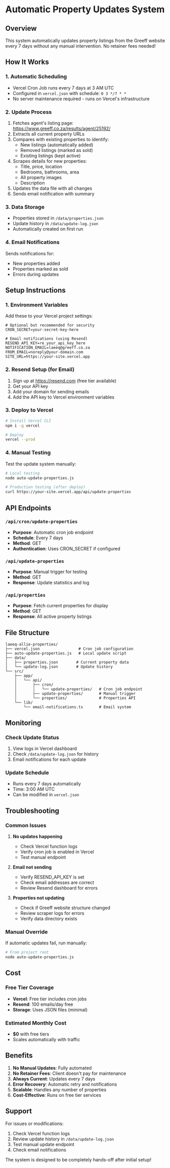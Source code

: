 # Automatic Property Updates System

## Overview
This system automatically updates property listings from the Greeff website every 7 days without any manual intervention. No retainer fees needed!

## How It Works

### 1. **Automatic Scheduling**
- Vercel Cron Job runs every 7 days at 3 AM UTC
- Configured in `vercel.json` with schedule: `0 3 */7 * *`
- No server maintenance required - runs on Vercel's infrastructure

### 2. **Update Process**
1. Fetches agent's listing page: https://www.greeff.co.za/results/agent/25192/
2. Extracts all current property URLs
3. Compares with existing properties to identify:
   - New listings (automatically added)
   - Removed listings (marked as sold)
   - Existing listings (kept active)
4. Scrapes details for new properties:
   - Title, price, location
   - Bedrooms, bathrooms, area
   - All property images
   - Description
5. Updates the data file with all changes
6. Sends email notification with summary

### 3. **Data Storage**
- Properties stored in `/data/properties.json`
- Update history in `/data/update-log.json`
- Automatically created on first run

### 4. **Email Notifications**
Sends notifications for:
- New properties added
- Properties marked as sold
- Errors during updates

## Setup Instructions

### 1. **Environment Variables**
Add these to your Vercel project settings:

```env
# Optional but recommended for security
CRON_SECRET=your-secret-key-here

# Email notifications (using Resend)
RESEND_API_KEY=re_your_api_key_here
NOTIFICATION_EMAIL=laeeq@greeff.co.za
FROM_EMAIL=noreply@your-domain.com
SITE_URL=https://your-site.vercel.app
```

### 2. **Resend Setup (for Email)**
1. Sign up at https://resend.com (free tier available)
2. Get your API key
3. Add your domain for sending emails
4. Add the API key to Vercel environment variables

### 3. **Deploy to Vercel**
```bash
# Install Vercel CLI
npm i -g vercel

# Deploy
vercel --prod
```

### 4. **Manual Testing**
Test the update system manually:
```bash
# Local testing
node auto-update-properties.js

# Production testing (after deploy)
curl https://your-site.vercel.app/api/update-properties
```

## API Endpoints

### `/api/cron/update-properties`
- **Purpose**: Automatic cron job endpoint
- **Schedule**: Every 7 days
- **Method**: GET
- **Authentication**: Uses CRON_SECRET if configured

### `/api/update-properties`
- **Purpose**: Manual trigger for testing
- **Method**: GET
- **Response**: Update statistics and log

### `/api/properties`
- **Purpose**: Fetch current properties for display
- **Method**: GET
- **Response**: All active property listings

## File Structure

```
laeeq-allie-properties/
├── vercel.json                 # Cron job configuration
├── auto-update-properties.js   # Local update script
├── data/
│   ├── properties.json        # Current property data
│   └── update-log.json        # Update history
└── src/
    ├── app/
    │   └── api/
    │       ├── cron/
    │       │   └── update-properties/   # Cron job endpoint
    │       ├── update-properties/       # Manual trigger
    │       └── properties/              # Properties API
    └── lib/
        └── email-notifications.ts       # Email system

```

## Monitoring

### Check Update Status
1. View logs in Vercel dashboard
2. Check `/data/update-log.json` for history
3. Email notifications for each update

### Update Schedule
- Runs every 7 days automatically
- Time: 3:00 AM UTC
- Can be modified in `vercel.json`

## Troubleshooting

### Common Issues

1. **No updates happening**
   - Check Vercel function logs
   - Verify cron job is enabled in Vercel
   - Test manual endpoint

2. **Email not sending**
   - Verify RESEND_API_KEY is set
   - Check email addresses are correct
   - Review Resend dashboard for errors

3. **Properties not updating**
   - Check if Greeff website structure changed
   - Review scraper logs for errors
   - Verify data directory exists

### Manual Override
If automatic updates fail, run manually:
```bash
# From project root
node auto-update-properties.js
```

## Cost

### Free Tier Coverage
- **Vercel**: Free tier includes cron jobs
- **Resend**: 100 emails/day free
- **Storage**: Uses JSON files (minimal)

### Estimated Monthly Cost
- **$0** with free tiers
- Scales automatically with traffic

## Benefits

1. **No Manual Updates**: Fully automated
2. **No Retainer Fees**: Client doesn't pay for maintenance
3. **Always Current**: Updates every 7 days
4. **Error Recovery**: Automatic retry and notifications
5. **Scalable**: Handles any number of properties
6. **Cost-Effective**: Runs on free tier services

## Support

For issues or modifications:
1. Check Vercel function logs
2. Review update history in `/data/update-log.json`
3. Test manual update endpoint
4. Check email notifications

The system is designed to be completely hands-off after initial setup!